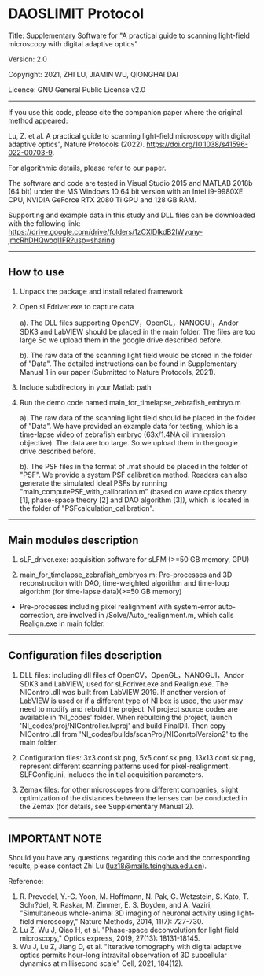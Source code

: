# DAOSLIMIT Protocol

Title:      Supplementary Software for "A practical guide to scanning light-field microscopy with digital adaptive optics"

Version:    2.0 

Copyright:  2021, ZHI LU, JIAMIN WU, QIONGHAI DAI

Licence: GNU General Public License v2.0

----------------

If you use this code, please cite the companion paper where the original method appeared:

Lu, Z. et al. A practical guide to scanning light-field microscopy with digital adaptive optics", Nature Protocols (2022). https://doi.org/10.1038/s41596-022-00703-9.

For algorithmic details, please refer to our paper.

The software and code are tested in Visual Studio 2015 and MATLAB 2018b (64 bit) under the MS Windows 10 64 bit version with an Intel i9-9980XE CPU, NVIDIA GeForce RTX 2080 Ti GPU and 128 GB RAM.

Supporting and example data in this study and DLL files can be downloaded with the following link: https://drive.google.com/drive/folders/1zCXlDlkdB2lWyqny-jmcRhDHQwoql1FR?usp=sharing

----------------
How to use
----------------
1. Unpack the package and install related framework

2. Open sLFdriver.exe to capture data

    a). The DLL files supporting OpenCV，OpenGL，NANOGUI，Andor SDK3 and LabVIEW should be placed in the main folder. The files are too large So we upload them in the google drive described before. 

    b). The raw data of the scanning light field would be stored in the folder of "Data". The detailed instructions can be found in Supplementary Manual 1 in our paper (Submitted to Nature Protocols, 2021).

2. Include subdirectory in your Matlab path

3. Run the demo code named main_for_timelapse_zebrafish_embryo.m

   a). The raw data of the scanning light field should be placed in the folder of "Data". We have provided an example data for testing, which is a time-lapse video of zebrafish embryo (63x/1.4NA oil immersion objective). The data are too large. So we upload them in the google drive described before. 
   
   b). The PSF files in the format of .mat should be placed in the folder of "PSF". We provide a system PSF calibration method. Readers can also generate the simulated ideal PSFs by running "main_computePSF_with_calibration.m" (based on wave optics theory [1], phase-space theory [2] and DAO algorithm [3]), which is located in the folder of "PSFcalculation_calibration".

   
----------------
Main modules description
----------------
1. sLF_driver.exe: acquisition software for sLFM (>=50 GB memory, GPU)

2. main_for_timelapse_zebrafish_embryos.m: Pre-processes and 3D reconstruciton with DAO, time-weighted algorithm and time-loop algorithm (for time-lapse data)(>=50 GB memory)

* Pre-processes including pixel realignment with system-error auto-correction, are involved in /Solve/Auto_realignment.m, which calls Realign.exe in main folder.

----------------
Configuration files description
----------------
1. DLL files: including dll files of OpenCV，OpenGL，NANOGUI，Andor SDK3 and LabVIEW, used for sLFdriver.exe and Realign.exe. The NIControl.dll was built from LabVIEW 2019. If another version of LabVIEW is used or if a different type of NI box is used, the user may need to modify and rebuild the project. NI project source codes are available in 'NI_codes' folder. When rebuilding the project, launch 'NI_codes/proj/NIController.lvproj' and build FinalDll. Then copy NIControl.dll from 'NI_codes/builds/scanProj/NIConrtolVersion2' to the main folder.

2. Configuration files: 3x3.conf.sk.png, 5x5.conf.sk.png, 13x13.conf.sk.png, represent different scanning patterns used for pixel-realignment.
		  SLFConfig.ini, includes the initial acquisition parameters.

3. Zemax files: for other microscopes from different companies, slight optimization of the distances between the lenses can be conducted in the Zemax (for details, see Supplementary Manual 2).

----------------
IMPORTANT NOTE 
---------------- 
Should you have any questions regarding this code and the corresponding results, please contact Zhi Lu (luz18@mails.tsinghua.edu.cn).

Reference:
1.  R. Prevedel, Y.-G. Yoon, M. Hoffmann, N. Pak, G. Wetzstein, S. Kato, T. Schr?del, R. Raskar, M. Zimmer, E. S. Boyden, and A. Vaziri, 
     "Simultaneous whole-animal 3D imaging of neuronal activity using light-field microscopy," Nature Methods, 2014, 11(7): 727-730.
2.  Lu Z, Wu J, Qiao H, et al. "Phase-space deconvolution for light field microscopy," Optics express, 2019, 27(13): 18131-18145.
3.  Wu J, Lu Z, Jiang D, et al. "Iterative tomography with digital adaptive optics permits hour-long intravital observation of 3D subcellular dynamics at millisecond scale" Cell, 2021, 184(12).


